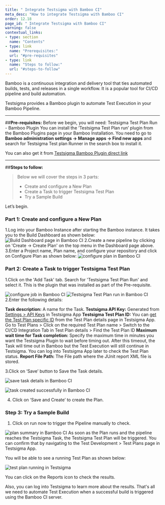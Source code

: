 ```yaml
---
title: " Integrate Testsigma with Bamboo CI"
meta_desc: "How to integrate Testsigma with Bamboo CI"
order: 12.18
page_id: " Integrate Testsigma with Bamboo CI"
warning: false
contextual_links:
- type: section
  name: "Contents"
- type: link
  name: "Prerequisites:"
  url: "#pre-requisites"
- type: link
  name: "Steps to follow:"
  url: "#steps-to-follow"
---
```

Bamboo is a continuous integration and delivery tool that ties automated builds, tests, and releases in a single workflow. It is a popular tool for CI/CD pipeline and build automation.


Testsigma provides a Bamboo plugin to automate Test Execution in your Bamboo Pipeline.
 
---
##**Pre-requisites:**
Before we begin, you will need:
Testsigma Test Plan Run - Bamboo Plugin
You can install the ‘Testsigma Test Plan run’ plugin from the Bamboo Plugins page in your Bamboo Installation. You need to go to **Bamboo administration settings -> Manage apps -> Find new apps** and search for Testsigma Test plan Runner in the search box to install it.

You can also get it from [Testsigma Bamboo Plugin direct link](https://marketplace.atlassian.com/apps/1223253/testsigma-test-plan-runner?hosting=server&tab=installation)
 
---
##**Steps to follow:**

>Below we will cover the steps in 3 parts:
>    * Create and configure a New Plan
>    * Create a Task to trigger Testsigma Test Plan
>    * Try a Sample Build


Let’s begin.

### Part 1: Create and configure a New Plan

  1.Log into your Bamboo Instance after starting the Bamboo instance. It takes you to the Build Dashboard as shown below:
![Build Dashboard page in Bamboo CI](https://docs.testsigma.com/images/bamboo-ci/build-dashboard-bamboo-ci.png)
 2.Create a new pipeline by clicking on 'Create -> Create Plan' on the top menu in the Dashboard page above.
 3.Enter a Project name, Plan name, and configure your repository and click on Configure Plan as shown below:
![configure plan in Bamboo CI](https://docs.testsigma.com/images/bamboo-ci/configure-plan-bamboo-ci.png)
### Part 2: Create a Task to trigger Testsigma Test Plan
 1.Click on the 'Add Task' tab. Search for 'Testsigma Test Plan Run' and select it. This is the plugin that was installed as part of the Pre-requisite.

![configure job in Bamboo CI](https://docs.testsigma.com/images/bamboo-ci/configure-job-bamboo-ci.png)
![Testsigma Test Plan run in Bamboo CI](https://docs.testsigma.com/images/bamboo-ci/testsigma-test-plan-run-bamboo-ci.png)
 2.Enter the following details:

**Task description:** A name for the Task.
**Testsigma API Key:** Generated from [Settings > API Keys](http://testsigma.com/docs/configuration/api-keys/) in Testsigma App
**Testsigma Test Plan ID:** You can [get the Test Plan specific ID](https://testsigma.com/docs/continuous-integration/get-test-plan-details/) from the Test Plan details page in Testsigma App.
Go to Test Plans > Click on the required Test Plan name > Switch to the CI/CD Integration Tab in Test Plan details > Find the Test Plan ID
**Maximum wait time for Task completion:** Specify the maximum time in minutes you want the Testsigma Plugin to wait before timing out. After this timeout, the Task will time out in Bamboo but the Test Execution will still continue in Testsigma. You can log into Testsigma App later to check the Test Plan status.
**Report File Path:** The File path where the JUnit report XML file is stored.
 
3.Click on ‘Save’ button to Save the Task details.

![save task details in Bamboo CI](https://docs.testsigma.com/images/bamboo-ci/save-task-details-save-button-bamboo-ci.png)

![task created successfully in Bamboo CI](https://docs.testsigma.com/images/bamboo-ci/task-created-successfully-bamboo-ci.png)

4. Click on ‘Save and Create’ to create the Plan.
 
### Step 3: Try a Sample Build
1. Click on run now to trigger the Pipeline manually to check.

![plan summary in Bamboo CI](https://docs.testsigma.com/images/bamboo-ci/plan-summary-bamboo-ci.png)
As soon as the Plan runs and the pipeline reaches the Testsigma Task, the Testsigma Test Plan will be triggered. You can confirm that by navigating to the Test Development > Test Plans page in Testsigma App. 
 
You will be able to see a running Test Plan as shown below:

![test plan running in Testsigma](https://docs.testsigma.com/images/bamboo-ci/test-plan-running-testsigma.png)

You can click on the Reports icon to check the results.


Also, you can log into Testsigma to learn more about the results. That's all we need to automate Test Execution when a successful build is triggered using the Bamboo CI server.

